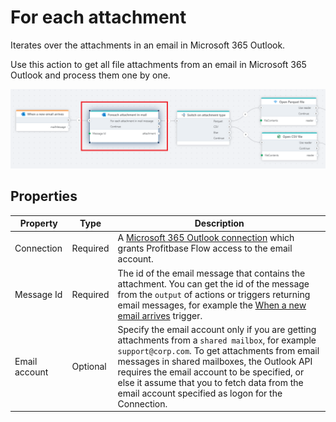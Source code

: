 # For each attachment

Iterates over the attachments in an email in Microsoft 365 Outlook.

Use this action to get all file attachments from an email in Microsoft 365 Outlook and process them one by one.

![img](../../../../images/flow/microsoft-365-outlook-foreach-attachment.png)

## Properties

| Property      | Type     | Description                                                                                                             |
| ------------- | -------- | ----------------------------------------------------------------------------------------------------------------------- |
| Connection    | Required | A [Microsoft 365 Outlook connection](./outlook-connection.md) which grants Profitbase Flow access to the email account. |
| Message Id    | Required | The id of the email message that contains the attachment. You can get the id of the message from the `output` of actions or triggers returning email messages, for example the [When a new email arrives](../../triggers/microsoft-365-outlook/when-new-email-arrives-trigger.md) trigger.                                                              |
| Email account | Optional | Specify the email account only if you are getting attachments from a `shared mailbox`, for example `support@corp.com`. To get attachments from email messages in shared mailboxes, the Outlook API requires the email account to be specified, or else it assume that you to fetch data from the email account specified as logon for the Connection. |
